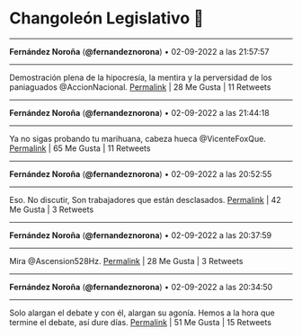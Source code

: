 # Changoleón Legislativo 🙈
*****
**Fernández Noroña** (**@fernandeznorona**) • 02-09-2022 a las 21:57:57
*****
Demostración plena de la hipocresía, la mentira y la perversidad de los paniaguados ⁦@AccionNacional⁩.
[Permalink](https://twitter.com/fernandeznorona/status/1565942153439854593) | 28 Me Gusta | 11 Retweets
*****
**Fernández Noroña** (**@fernandeznorona**) • 02-09-2022 a las 21:44:18
*****
Ya no sigas probando tu marihuana, cabeza hueca @VicenteFoxQue.
[Permalink](https://twitter.com/fernandeznorona/status/1565938716429934592) | 65 Me Gusta | 11 Retweets
*****
**Fernández Noroña** (**@fernandeznorona**) • 02-09-2022 a las 20:52:55
*****
Eso. No discutir, Son trabajadores que están desclasados.
[Permalink](https://twitter.com/fernandeznorona/status/1565925786271506435) | 42 Me Gusta | 3 Retweets
*****
**Fernández Noroña** (**@fernandeznorona**) • 02-09-2022 a las 20:37:59
*****
Mira @Ascension528Hz.
[Permalink](https://twitter.com/fernandeznorona/status/1565922027663507457) | 28 Me Gusta | 3 Retweets
*****
**Fernández Noroña** (**@fernandeznorona**) • 02-09-2022 a las 20:34:50
*****
Solo alargan el debate y con él, alargan su agonía. Hemos a la hora que termine el debate, así dure días.
[Permalink](https://twitter.com/fernandeznorona/status/1565921236219297793) | 51 Me Gusta | 15 Retweets